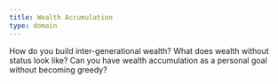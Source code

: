```yaml
---
title: Wealth Accumulation
type: domain
---
```


How do you build inter-generational wealth? What does wealth without status look like? Can you have wealth accumulation as a personal goal without becoming greedy?